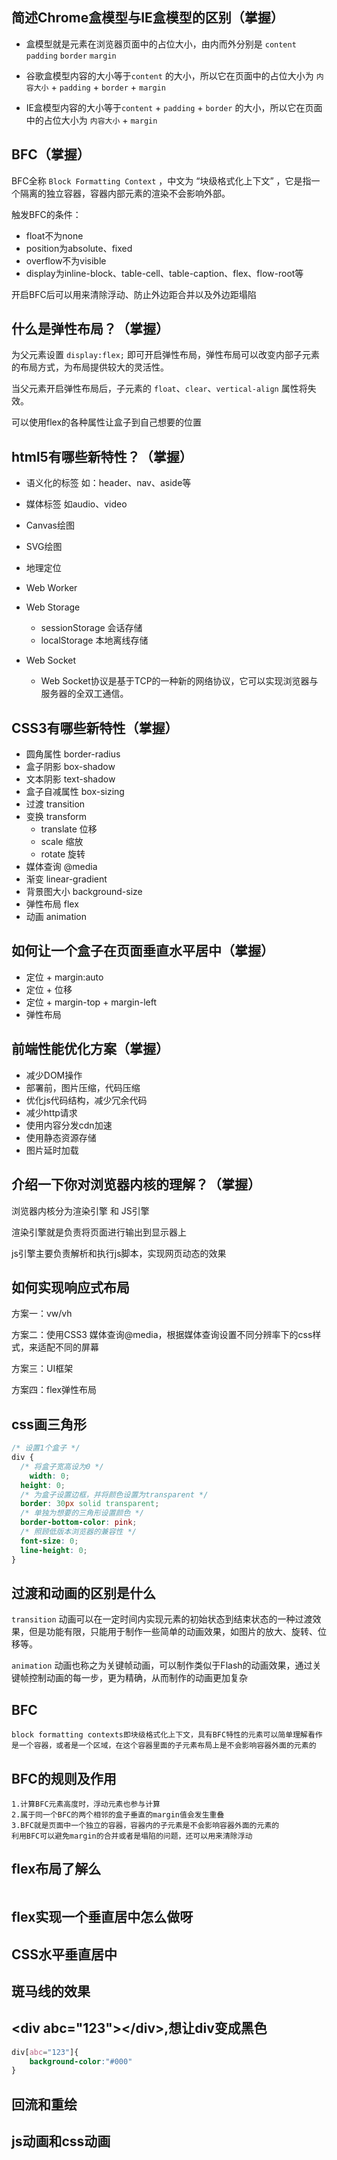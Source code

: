 ## 简述Chrome盒模型与IE盒模型的区别（掌握）

- 盒模型就是元素在浏览器页面中的占位大小，由内而外分别是 `content` `padding` `border` `margin`

- 谷歌盒模型内容的大小等于`content` 的大小，所以它在页面中的占位大小为 `内容大小` + `padding` + `border` + `margin`

- IE盒模型内容的大小等于`content` + `padding` + `border` 的大小，所以它在页面中的占位大小为 `内容大小` + `margin` 





## BFC（掌握）

BFC全称  `Block Formatting Context` ，中文为 “块级格式化上下文” ，它是指一个隔离的独立容器，容器内部元素的渲染不会影响外部。

触发BFC的条件：

- float不为none
- position为absolute、fixed
- overflow不为visible
- display为inline-block、table-cell、table-caption、flex、flow-root等

开启BFC后可以用来清除浮动、防止外边距合并以及外边距塌陷





## 什么是弹性布局？（掌握）

为父元素设置 `display:flex;` 即可开启弹性布局，弹性布局可以改变内部子元素的布局方式，为布局提供较大的灵活性。

当父元素开启弹性布局后，子元素的 `float`、`clear`、`vertical-align` 属性将失效。

可以使用flex的各种属性让盒子到自己想要的位置





## html5有哪些新特性？（掌握）

- 语义化的标签 如：header、nav、aside等
- 媒体标签 如audio、video
- Canvas绘图

- SVG绘图
- 地理定位
- Web Worker
- Web Storage
  - sessionStorage 会话存储
  - localStorage 本地离线存储
- Web Socket
  - Web Socket协议是基于TCP的一种新的网络协议，它可以实现浏览器与服务器的全双工通信。





## CSS3有哪些新特性（掌握）

- 圆角属性 border-radius
- 盒子阴影 box-shadow
- 文本阴影 text-shadow
- 盒子自减属性 box-sizing
- 过渡 transition
- 变换 transform
  - translate 位移
  - scale 缩放
  - rotate 旋转
- 媒体查询 @media
- 渐变 linear-gradient
- 背景图大小 background-size
- 弹性布局 flex
- 动画 animation





## 如何让一个盒子在页面垂直水平居中（掌握）

- 定位 + margin:auto
- 定位 + 位移
- 定位 + margin-top + margin-left
- 弹性布局





## 前端性能优化方案（掌握）

- 减少DOM操作
- 部署前，图片压缩，代码压缩
- 优化js代码结构，减少冗余代码
- 减少http请求
- 使用内容分发cdn加速
- 使用静态资源存储
- 图片延时加载





## 介绍一下你对浏览器内核的理解？（掌握）

浏览器内核分为渲染引擎 和 JS引擎

渲染引擎就是负责将页面进行输出到显示器上

js引擎主要负责解析和执行js脚本，实现网页动态的效果





## 如何实现响应式布局

方案一：vw/vh

方案二：使用CSS3 媒体查询@media，根据媒体查询设置不同分辨率下的css样式，来适配不同的屏幕

方案三：UI框架

方案四：flex弹性布局





## css画三角形

```css
/* 设置1个盒子 */
div {
  /* 将盒子宽高设为0 */
	width: 0;
  height: 0;
  /* 为盒子设置边框，并将颜色设置为transparent */
  border: 30px solid transparent;
  /* 单独为想要的三角形设置颜色 */
  border-bottom-color: pink;
  /* 照顾低版本浏览器的兼容性 */
  font-size: 0;  
  line-height: 0;
}
```



## 过渡和动画的区别是什么

`transition` 动画可以在一定时间内实现元素的初始状态到结束状态的一种过渡效果，但是功能有限，只能用于制作一些简单的动画效果，如图片的放大、旋转、位移等。

`animation` 动画也称之为关键帧动画，可以制作类似于Flash的动画效果，通过关键帧控制动画的每一步，更为精确，从而制作的动画更加复杂



## BFC

```
block formatting contexts即块级格式化上下文，具有BFC特性的元素可以简单理解看作是一个容器，或者是一个区域，在这个容器里面的子元素布局上是不会影响容器外面的元素的
```



## BFC的规则及作用

```
1.计算BFC元素高度时，浮动元素也参与计算
2.属于同一个BFC的两个相邻的盒子垂直的margin值会发生重叠
3.BFC就是页面中一个独立的容器，容器内的子元素是不会影响容器外面的元素的
利用BFC可以避免margin的合并或者是塌陷的问题，还可以用来清除浮动
```





## flex布局了解么

```

```



## flex实现一个垂直居中怎么做呀





## CSS水平垂直居中



## 斑马线的效果





## \<div abc="123">\</div>,想让div变成黑色

```css
div[abc="123"]{
	background-color:"#000"
}
```





## 回流和重绘



## js动画和css动画
